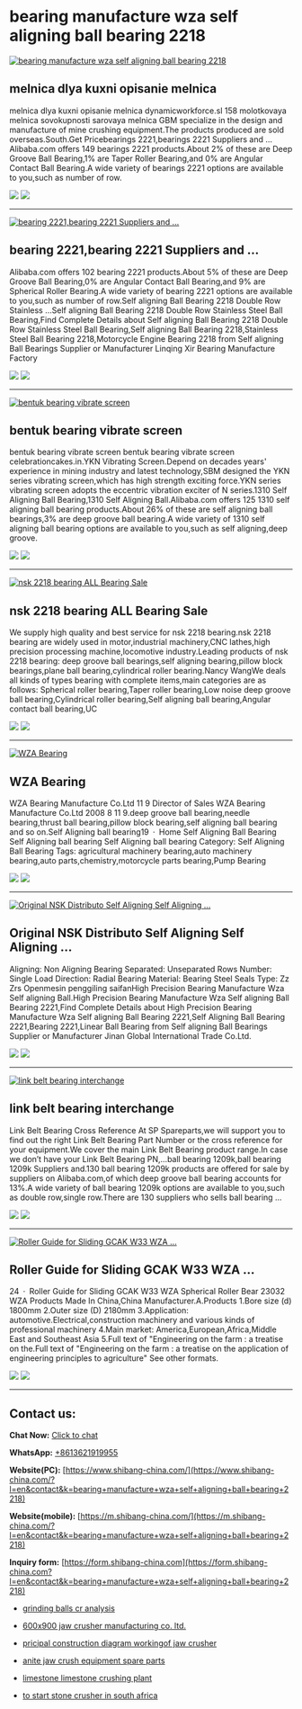 # bearing manufacture wza self aligning ball bearing 2218

<a href="https://swt.shibang-china.com/?l=en&img&k=bearing+manufacture+wza+self+aligning+ball+bearing+2218" target="_blank">![bearing manufacture wza self aligning ball bearing 2218](http://static.shibang-china.com/all-800x300/87.jpg)</a>

## melnica dlya kuxni opisanie melnica
melnica dlya kuxni opisanie melnica dynamicworkforce.sl 158 molotkovaya melnica sovokupnosti sarovaya melnica GBM specialize in the design and manufacture of mine crushing equipment.The products produced are sold overseas.South.Get Pricebearings 2221,bearings 2221 Suppliers and …Alibaba.com offers 149 bearings 2221 products.About 2% of these are Deep Groove Ball Bearing,1% are Taper Roller Bearing,and 0% are Angular Contact Ball Bearing.A wide variety of bearings 2221 options are available to you,such as number of row.


<a href="https://whatsapp.shibangsoft.com/WhatsApp.php" target="_blank" title="WhatsApp">![](http://static.shibang-china.com/icon/whatsapp.png)</a> <a href="https://swt.shibang-china.com/?l=en&icon&k=bearing+manufacture+wza+self+aligning+ball+bearing+2218" target="_blank">![](http://static.shibang-china.com/icon/chat-en.png)</a>

---

<a href="https://swt.shibang-china.com/?l=en&img&k=bearing+manufacture+wza+self+aligning+ball+bearing+2218" target="_blank">![bearing 2221,bearing 2221 Suppliers and …](http://static.shibang-china.com/all-800x300/756.jpg)</a>

## bearing 2221,bearing 2221 Suppliers and …
Alibaba.com offers 102 bearing 2221 products.About 5% of these are Deep Groove Ball Bearing,0% are Angular Contact Ball Bearing,and 9% are Spherical Roller Bearing.A wide variety of bearing 2221 options are available to you,such as number of row.Self aligning Ball Bearing 2218 Double Row Stainless …Self aligning Ball Bearing 2218 Double Row Stainless Steel Ball Bearing,Find Complete Details about Self aligning Ball Bearing 2218 Double Row Stainless Steel Ball Bearing,Self aligning Ball Bearing 2218,Stainless Steel Ball Bearing 2218,Motorcycle Engine Bearing 2218 from Self aligning Ball Bearings Supplier or Manufacturer Linqing Xir Bearing Manufacture Factory


<a href="https://whatsapp.shibangsoft.com/WhatsApp.php" target="_blank" title="WhatsApp">![](http://static.shibang-china.com/icon/whatsapp.png)</a> <a href="https://swt.shibang-china.com/?l=en&icon&k=bearing+manufacture+wza+self+aligning+ball+bearing+2218" target="_blank">![](http://static.shibang-china.com/icon/chat-en.png)</a>

---

<a href="https://swt.shibang-china.com/?l=en&img&k=bearing+manufacture+wza+self+aligning+ball+bearing+2218" target="_blank">![bentuk bearing vibrate screen](http://static.shibang-china.com/all-800x300/87.jpg)</a>

## bentuk bearing vibrate screen
bentuk bearing vibrate screen bentuk bearing vibrate screen celebrationcakes.in.YKN Vibrating Screen.Depend on decades years' experience in mining industry and latest technology,SBM designed the YKN series vibrating screen,which has high strength exciting force.YKN series vibrating screen adopts the eccentric vibration exciter of N series.1310 Self Aligning Ball Bearing,1310 Self Aligning Ball.Alibaba.com offers 125 1310 self aligning ball bearing products.About 26% of these are self aligning ball bearings,3% are deep groove ball bearing.A wide variety of 1310 self aligning ball bearing options are available to you,such as self aligning,deep groove.


<a href="https://whatsapp.shibangsoft.com/WhatsApp.php" target="_blank" title="WhatsApp">![](http://static.shibang-china.com/icon/whatsapp.png)</a> <a href="https://swt.shibang-china.com/?l=en&icon&k=bearing+manufacture+wza+self+aligning+ball+bearing+2218" target="_blank">![](http://static.shibang-china.com/icon/chat-en.png)</a>

---

<a href="https://swt.shibang-china.com/?l=en&img&k=bearing+manufacture+wza+self+aligning+ball+bearing+2218" target="_blank">![nsk 2218 bearing ALL Bearing Sale](http://static.shibang-china.com/all-800x300/1300.jpg)</a>

## nsk 2218 bearing ALL Bearing Sale
We supply high quality and best service for nsk 2218 bearing.nsk 2218 bearing are widely used in motor,industrial machinery,CNC lathes,high precision processing machine,locomotive industry.Leading products of nsk 2218 bearing: deep groove ball bearings,self aligning bearing,pillow block bearings,plane ball bearing,cylindrical roller bearing.Nancy WangWe deals all kinds of types bearing with complete items,main categories are as follows: Spherical roller bearing,Taper roller bearing,Low noise deep groove ball bearing,Cylindrical roller bearing,Self aligning ball bearing,Angular contact ball bearing,UC


<a href="https://whatsapp.shibangsoft.com/WhatsApp.php" target="_blank" title="WhatsApp">![](http://static.shibang-china.com/icon/whatsapp.png)</a> <a href="https://swt.shibang-china.com/?l=en&icon&k=bearing+manufacture+wza+self+aligning+ball+bearing+2218" target="_blank">![](http://static.shibang-china.com/icon/chat-en.png)</a>

---

<a href="https://swt.shibang-china.com/?l=en&img&k=bearing+manufacture+wza+self+aligning+ball+bearing+2218" target="_blank">![WZA Bearing](http://static.shibang-china.com/all-800x300/860.jpg)</a>

## WZA Bearing
WZA Bearing Manufacture Co.Ltd 11 9 Director of Sales WZA Bearing Manufacture Co.Ltd 2008 8 11 9.deep groove ball bearing,needle bearing,thrust ball bearing,pillow block bearing,self aligning ball bearing and so on.Self Aligning ball bearing19&ensp;&#0183;&ensp;Home Self Aligning Ball Bearing Self Aligning ball bearing Self Aligning ball bearing Category: Self Aligning Ball Bearing Tags: agricultural machinery bearing,auto machinery bearing,auto parts,chemistry,motorcycle parts bearing,Pump Bearing


<a href="https://whatsapp.shibangsoft.com/WhatsApp.php" target="_blank" title="WhatsApp">![](http://static.shibang-china.com/icon/whatsapp.png)</a> <a href="https://swt.shibang-china.com/?l=en&icon&k=bearing+manufacture+wza+self+aligning+ball+bearing+2218" target="_blank">![](http://static.shibang-china.com/icon/chat-en.png)</a>

---

<a href="https://swt.shibang-china.com/?l=en&img&k=bearing+manufacture+wza+self+aligning+ball+bearing+2218" target="_blank">![Original NSK Distributo Self Aligning Self Aligning …](http://static.shibang-china.com/all-800x300/882.jpg)</a>

## Original NSK Distributo Self Aligning Self Aligning …
Aligning: Non Aligning Bearing Separated: Unseparated Rows Number: Single Load Direction: Radial Bearing Material: Bearing Steel Seals Type: Zz Zrs Openmesin penggiling saifanHigh Precision Bearing Manufacture Wza Self aligning Ball.High Precision Bearing Manufacture Wza Self aligning Ball Bearing 2221,Find Complete Details about High Precision Bearing Manufacture Wza Self aligning Ball Bearing 2221,Self Aligning Ball Bearing 2221,Bearing 2221,Linear Ball Bearing from Self aligning Ball Bearings Supplier or Manufacturer Jinan Global International Trade Co.Ltd.


<a href="https://whatsapp.shibangsoft.com/WhatsApp.php" target="_blank" title="WhatsApp">![](http://static.shibang-china.com/icon/whatsapp.png)</a> <a href="https://swt.shibang-china.com/?l=en&icon&k=bearing+manufacture+wza+self+aligning+ball+bearing+2218" target="_blank">![](http://static.shibang-china.com/icon/chat-en.png)</a>

---

<a href="https://swt.shibang-china.com/?l=en&img&k=bearing+manufacture+wza+self+aligning+ball+bearing+2218" target="_blank">![link belt bearing interchange](http://static.shibang-china.com/all-800x300/860.jpg)</a>

## link belt bearing interchange
Link Belt Bearing Cross Reference At SP Spareparts,we will support you to find out the right Link Belt Bearing Part Number or the cross reference for your equipment.We cover the main Link Belt Bearing product range.In case we don’t have your Link Belt Bearing PN,…ball bearing 1209k,ball bearing 1209k Suppliers and.130 ball bearing 1209k products are offered for sale by suppliers on Alibaba.com,of which deep groove ball bearing accounts for 13%.A wide variety of ball bearing 1209k options are available to you,such as double row,single row.There are 130 suppliers who sells ball bearing …


<a href="https://whatsapp.shibangsoft.com/WhatsApp.php" target="_blank" title="WhatsApp">![](http://static.shibang-china.com/icon/whatsapp.png)</a> <a href="https://swt.shibang-china.com/?l=en&icon&k=bearing+manufacture+wza+self+aligning+ball+bearing+2218" target="_blank">![](http://static.shibang-china.com/icon/chat-en.png)</a>

---

<a href="https://swt.shibang-china.com/?l=en&img&k=bearing+manufacture+wza+self+aligning+ball+bearing+2218" target="_blank">![Roller Guide for Sliding GCAK W33 WZA …](http://static.shibang-china.com/all-800x300/919.jpg)</a>

## Roller Guide for Sliding GCAK W33 WZA …
24&ensp;&#0183;&ensp;Roller Guide for Sliding GCAK W33 WZA Spherical Roller Bear 23032 WZA Products Made In China,China Manufacturer.A.Products 1.Bore size (d) 1800mm 2.Outer size (D) 2180mm 3.Application: automotive.Electrical,construction machinery and various kinds of professional machinery 4.Main market: America,European,Africa,Middle East and Southeast Asia 5.Full text of &quot;Engineering on the farm : a treatise on the.Full text of &quot;Engineering on the farm : a treatise on the application of engineering principles to agriculture&quot; See other formats.


<a href="https://whatsapp.shibangsoft.com/WhatsApp.php" target="_blank" title="WhatsApp">![](http://static.shibang-china.com/icon/whatsapp.png)</a> <a href="https://swt.shibang-china.com/?l=en&icon&k=bearing+manufacture+wza+self+aligning+ball+bearing+2218" target="_blank">![](http://static.shibang-china.com/icon/chat-en.png)</a>

---
## Contact us:

**Chat Now:** [Click to chat](https://swt.shibang-china.com?l=en&contact&k=bearing+manufacture+wza+self+aligning+ball+bearing+2218)

**WhatsApp:**  [+8613621919955](https://whatsapp.shibangsoft.com/WhatsApp.php)

**Website(PC):** [https://www.shibang-china.com/](https://www.shibang-china.com/?l=en&contact&k=bearing+manufacture+wza+self+aligning+ball+bearing+2218)

**Website(mobile):** [https://m.shibang-china.com/](https://m.shibang-china.com/?l=en&contact&k=bearing+manufacture+wza+self+aligning+ball+bearing+2218)

**Inquiry form:** [https://form.shibang-china.com](https://form.shibang-china.com?l=en&contact&k=bearing+manufacture+wza+self+aligning+ball+bearing+2218)

* [grinding balls cr analysis](../153/grinding%20balls%20cr%20analysis.md)

* [600x900 jaw crusher manufacturing co. ltd.](../159/600x900%20jaw%20crusher%20manufacturing%20co.%20ltd..md)

* [pricipal construction diagram workingof jaw crusher](../156/pricipal%20construction%20diagram%20workingof%20jaw%20crusher.md)

* [anite jaw crush equipment spare parts](../153/anite%20jaw%20crush%20equipment%20spare%20parts.md)

* [limestone limestone crushing plant](../158/limestone%20limestone%20crushing%20plant.md)

* [to start stone crusher in south africa](../159/to%20start%20stone%20crusher%20in%20south%20africa.md)